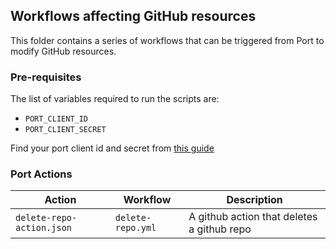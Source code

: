 ## Workflows affecting GitHub resources

This folder contains a series of workflows that can be triggered from Port to modify GitHub resources.

### Pre-requisites

The list of variables required to run the scripts are:
- `PORT_CLIENT_ID`
- `PORT_CLIENT_SECRET`

Find your port client id and secret from [this guide](https://docs.getport.io/build-your-software-catalog/sync-data-to-catalog/api/#find-your-port-credentials)


### Port Actions

| Action | Workflow | Description |
|----------|----------|----------|
| `delete-repo-action.json` | `delete-repo.yml` | A github action that deletes a github repo  |
